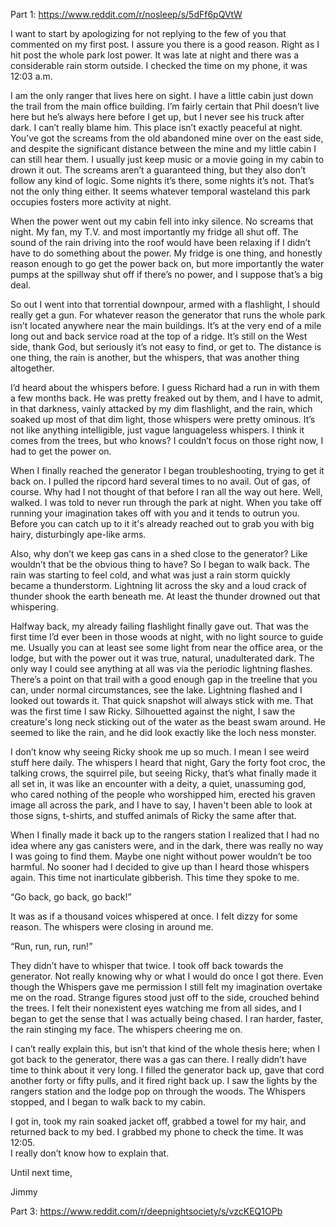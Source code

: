 Part 1: https://www.reddit.com/r/nosleep/s/5dFf6pQVtW 

I want to start by apologizing for not replying to the few of you that commented on my first post. I assure you there is a good reason. Right as I hit post the whole park lost power. It was late at night and there was a considerable rain storm outside. I checked the time on my phone, it was 12:03 a.m. 

I am the only ranger that lives here on sight. I have a little cabin just down the trail from the main office building. I’m fairly certain that Phil doesn’t live here but he’s always here before I get up, but I never see his truck after dark. I can’t really blame him. This place isn’t exactly peaceful at night. You’ve got the screams from the old abandoned mine over on the east side, and despite the significant distance between the mine and my little cabin I can still hear them. I usually just keep music or a movie going in my cabin to drown it out. The screams aren’t a guaranteed thing, but they also don’t follow any kind of logic. Some nights it’s there, some nights it’s not. That’s not the only thing either. It seems whatever temporal wasteland this park occupies fosters more activity at night. 

When the power went out my cabin fell into inky silence. No screams that night. My fan, my T.V. and most importantly my fridge all shut off. The sound of the rain driving into the roof would have been relaxing if I didn’t have to do something about the power. My fridge is one thing, and honestly reason enough to go get the power back on, but more importantly the water pumps at the spillway shut off if there’s no power, and I suppose that’s a big deal. 

So out I went into that torrential downpour, armed with a flashlight, I should really get a gun. For whatever reason the generator that runs the whole park isn’t located anywhere near the main buildings. It’s at the very end of a mile long out and back service road at the top of a ridge. It’s still on the West side, thank God, but seriously it’s not easy to find, or get to. The distance is one thing, the rain is another, but the whispers, that was another thing altogether.

I’d heard about the whispers before. I guess Richard had a run in with them a few months back. He was pretty freaked out by them, and I have to admit, in that darkness, vainly attacked by my dim flashlight, and the rain, which soaked up most of that dim light, those whispers were pretty ominous. It’s not like anything intelligible, just vague languageless whispers. I think it comes from the trees, but who knows? I couldn’t focus on those right now, I had to get the power on.

When I finally reached the generator I began troubleshooting, trying to get it back on. I pulled the ripcord hard several times to no avail. Out of gas, of course. Why had I not thought of that before I ran all the way out here. Well, walked. I was told to never run through the park at night. When you take off running your imagination takes off with you and it tends to outrun you. Before you can catch up to it it's already reached out to grab you with big hairy, disturbingly ape-like arms. 

Also, why don’t we keep gas cans in a shed close to the generator? Like wouldn’t that be the obvious thing to have? So I began to walk back. The rain was starting to feel cold, and what was just a rain storm quickly became a thunderstorm. Lightning lit across the sky and a loud crack of thunder shook the earth beneath me. At least the thunder drowned out that whispering. 

Halfway back, my already failing flashlight finally gave out. That was the first time I’d ever been in those woods at night, with no light source to guide me. Usually you can at least see some light from near the office area, or the lodge, but with the power out it was true, natural, unadulterated dark. The only way I could see anything at all was via the periodic lightning flashes. There’s a point on that trail with a good enough gap in the treeline that you can, under normal circumstances, see the lake. Lightning flashed and I looked out towards it. That quick snapshot will always stick with me. That was the first time I saw Ricky. Silhouetted against the night, I saw the creature's long neck sticking out of the water as the beast swam around. He seemed to like the rain, and he did look exactly like the loch ness monster. 

I don’t know why seeing Ricky shook me up so much. I mean I see weird stuff here daily. The whispers I heard that night, Gary the forty foot croc, the talking crows, the squirrel pile, but seeing Ricky, that’s what finally made it all set in, it was like an encounter with a deity, a quiet, unassuming god, who cared nothing of the people who worshipped him, erected his graven image all across the park, and I have to say, I haven't been able to look at those signs, t-shirts, and stuffed animals of Ricky the same after that. 

When I finally made it back up to the rangers station I realized that I had no idea where any gas canisters were, and in the dark, there was really no way I was going to find them. Maybe one night without power wouldn’t be too harmful. No sooner had I decided to give up than I heard those whispers again. This time not inarticulate gibberish. This time they spoke to me. 

“Go back, go back, go back!” 

It was as if a thousand voices whispered at once. I felt dizzy for some reason. The whispers were closing in around me. 

“Run, run, run, run!”

They didn’t have to whisper that twice. I took off back towards the generator. Not really knowing why or what I would do once I got there. Even though the Whispers gave me permission I still felt my imagination overtake me on the road. Strange figures stood just off to the side, crouched behind the trees. I felt their nonexistent eyes watching me from all sides, and I began to get the sense that I was actually being chased. I ran harder, faster, the rain stinging my face. The whispers cheering me on. 

I can’t really explain this, but isn’t that kind of the whole thesis here; when I got back to the generator, there was a gas can there. I really didn’t have time to think about it very long. I filled the generator back up, gave that cord another forty or fifty pulls, and it fired right back up. I saw the lights by the rangers station and the lodge pop on through the woods. The Whispers stopped, and I began to walk back to my cabin.

 I got in, took my rain soaked jacket off, grabbed a towel for my hair, and returned back to my bed.
I grabbed my phone to check the time. It was 12:05.  
I really don’t know how to explain that.

Until next time,

Jimmy

Part 3: https://www.reddit.com/r/deepnightsociety/s/vzcKEQ1OPb
